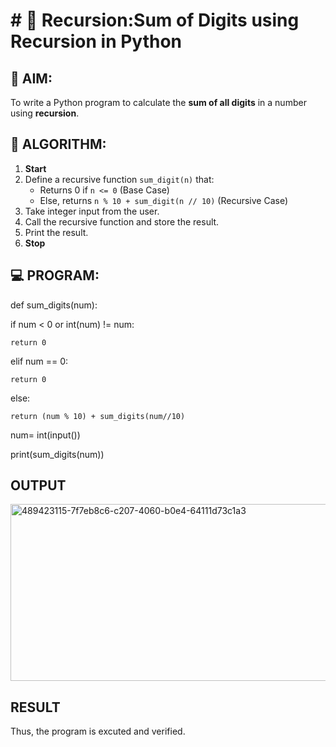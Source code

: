 # # 🔁 Recursion:Sum of Digits using Recursion in Python

## 🎯 AIM:
To write a Python program to calculate the **sum of all digits** in a number using **recursion**.

## 🧠 ALGORITHM:

1. **Start**
2. Define a recursive function `sum_digit(n)` that:
   - Returns 0 if `n <= 0` (Base Case)
   - Else, returns `n % 10 + sum_digit(n // 10)` (Recursive Case)
3. Take integer input from the user.
4. Call the recursive function and store the result.
5. Print the result.
6. **Stop**

## 💻 PROGRAM:

def sum_digits(num):

if num < 0 or int(num) != num:
 
    return 0

elif num == 0:
  
    return 0

else:
    
    return (num % 10) + sum_digits(num//10)
num= int(input())

print(sum_digits(num))

## OUTPUT
<img width="828" height="283" alt="489423115-7f7eb8c6-c207-4060-b0e4-64111d73c1a3" src="https://github.com/user-attachments/assets/0c503727-937a-427b-a141-4ff2aee80d06" />


## RESULT
Thus, the program is excuted and verified.
